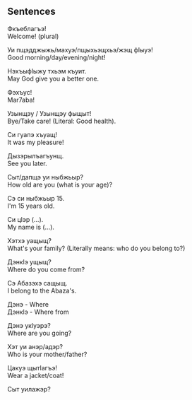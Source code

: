 ## Sentences

Фкъеблагъэ!  
Welcome! (plural)

Уи пщэдджыжь/махуэ/пщыхьэщхьэ/жэщ фӏыуэ!  
Good morning/day/evening/night!

Нэхъыфӏыжу тхьэм къуит.  
May God give you a better one.

Фэхъус!  
Mar7aba!

Узынщэу / Узынщэу фыщыт!  
Bye/Take care! (Literal: Good health).

Си гуапэ хъуащ!  
It was my pleasure!

Дызэрылъагъунщ.  
See you later.

Сыт/дапщэ уи ныбжьыр?  
How old are you (what is your age)?

Сэ си ныбжьыр 15.  
I'm 15 years old.

Си цӏэр (...).  
My name is (...).

Хэтхэ уащыщ?  
What's your family? (Literally means: who do you belong to?)

Дэнкӏэ ущыщ?  
Where do you come from?

Сэ Абазэхэ сащыщ.  
I belong to the Abaza's.

Дэнэ   - Where  
Дэнкӏэ - Where from

Дэнэ укӏуэрэ?  
Where are you going?

Хэт уи анэр/адэр?  
Who is your mother/father?

Цакуэ щытӏагъэ!  
Wear a jacket/coat!

Сыт уилажэр?  
